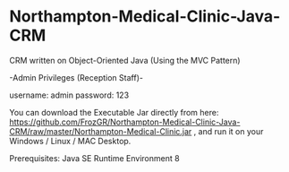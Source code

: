 # Northampton-Medical-Clinic-Java-CRM
CRM written on Object-Oriented Java (Using the MVC Pattern)

-Admin Privileges (Reception Staff)-

username: admin
password: 123

You can download the Executable Jar directly from here: https://github.com/FrozGR/Northampton-Medical-Clinic-Java-CRM/raw/master/Northampton-Medical-Clinic.jar , and run it on your Windows / Linux / MAC Desktop.

Prerequisites: Java SE Runtime Environment 8
